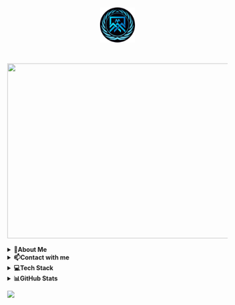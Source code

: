 <br>
<p align="center">
  <img 
    width="80"
    height="80"
    src="https://github.com/AdolfMacro/AdolfMacro/blob/main/logo.png"
  >
</p>
</br>
<p align="center">
  <img 
    width="700"
    height="400"
    src="https://github.com/AdolfMacro/AdolfMacro/blob/main/intro.gif"
  >
</p>


<details>
  <summary><b>💫About Me</b></summary>
<div>
<p>Hello, I am Mani, interested in security and networking; Python, C, Bash and C ++ programmer.
</p>
 </div>
</details>

<details>
  <summary><b>📫Contact with me </b></summary>
<div>
<p>
  <a href="https://t.me/manikamran"><img src="https://camo.githubusercontent.com/fea85acfe6ace90b79f198ebdda57891739a35af81b3dc1edd2c8f8261c75398/68747470733a2f2f696d672e736869656c64732e696f2f62616467652fe29c882545462542382538462d54656c656772616d2d626c7565" alt="Telegram"></a>    <a href="mailto:m4nikamran@gmail.com"><img src="https://img.shields.io/badge/%F0%9F%93%A7%20-Email-red" alt="Email"></a>     <a href="https://adolfmacro.github.io/mani/"><img src="https://img.shields.io/badge/%F0%9F%8C%90-WebPage-black" alt="webPage"></a>
</p>
 </div>
</details>

<details>
  <summary><b>💻Tech Stack</b></summary>
<div> 
  <img src="https://camo.githubusercontent.com/bb80dcf31c7da4944e57f58efbd80f9f408c549b45a17c80d380548cc5d2e7d7/68747470733a2f2f696d672e736869656c64732e696f2f62616467652f2d507974686f6e2d626c61636b3f7374796c653d666f722d7468652d6261646765266c6f676f3d707974686f6e266c6f676f436f6c6f723d7768697465266c6162656c436f6c6f723d626c61636b">    <img src="https://img.shields.io/badge/Socket.io-black?style=for-the-badge&logo=socket.io&badgeColor=010101) ![linux](https://camo.githubusercontent.com/20c6d505d17e8ed5fed557fe4666cb526a9f6fd454c8d75446b1db224782c7eb/68747470733a2f2f696d672e736869656c64732e696f2f62616467652f2d4c696e75782d626c61636b3f7374796c653d666f722d7468652d6261646765266c6f676f3d4c696e7578266c6f676f436f6c6f723d7768697465">   <img src="https://camo.githubusercontent.com/9b5d1c0e5d6edb32ccaea870dad62402e3eb85b84c209cd78929c9f7b5d48283/68747470733a2f2f696d672e736869656c64732e696f2f62616467652f2d426173682d3030303030303f7374796c653d666c61742d737175617265266c6f676f3d676e752d62617368266c6f676f436f6c6f723d7768697465">   <img src="https://camo.githubusercontent.com/9179a64395acb0efc674f704c0502ad0ae7bb5cf8f0e0d86d45462a796675796/68747470733a2f2f696d672e736869656c64732e696f2f62616467652f2d4465764f70732d3030303030303f7374796c653d666f722d7468652d6261646765266c6f676f3d506c6578266c6f676f436f6c6f723d7768697465"> <img src="https://camo.githubusercontent.com/20c6d505d17e8ed5fed557fe4666cb526a9f6fd454c8d75446b1db224782c7eb/68747470733a2f2f696d672e736869656c64732e696f2f62616467652f2d4c696e75782d626c61636b3f7374796c653d666f722d7468652d6261646765266c6f676f3d4c696e7578266c6f676f436f6c6f723d7768697465">
  
  <img src="https://img.shields.io/badge/-Docker-lightgrey"> <img src="https://img.shields.io/badge/-Apache-lightgrey"> <img src="https://img.shields.io/badge/C-language-lightgrey">
 </div>
</details>

<details>
  <summary><b>📊GitHub Stats</b></summary>
<div> 
  
  <br>
  <img src="https://github-readme-stats.vercel.app/api?username=AdolfMacro&theme=blue-green&hide_border=false&include_all_commits=false&count_private=false">
  </br>
  
  <br>
  <img src="https://github-readme-streak-stats.herokuapp.com/?user=AdolfMacro&theme=blue-green&hide_border=false">
  </br>
  <br>
  <img src="https://github-readme-stats.vercel.app/api/top-langs/?username=AdolfMacro&theme=blue-green&hide_border=false&include_all_commits=false&count_private=false&layout=compact">
  </br>
  <br>
  <img src="https://github-profile-trophy.vercel.app/?username=AdolfMacro&theme=radical&no-frame=false&no-bg=false&margin-w=4">
  </br>
 </div>
</details>

![](https://komarev.com/ghpvc/?username=AdolfMacro&label=Visitors+Count&color=brightgreen)
